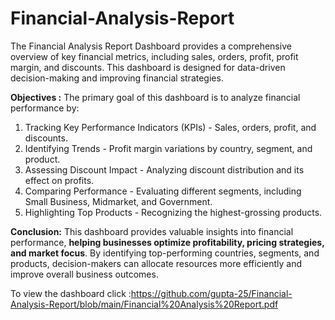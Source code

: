 # Financial-Analysis-Report
The Financial Analysis Report Dashboard provides a comprehensive overview of key financial metrics, including sales, orders, profit, profit margin, and discounts. This dashboard is designed for data-driven decision-making and improving financial strategies.


**Objectives :**
The primary goal of this dashboard is to analyze financial performance by:

1. Tracking Key Performance Indicators (KPIs) - Sales, orders, profit, and discounts.
2. Identifying Trends - Profit margin variations by country, segment, and product.
3. Assessing Discount Impact - Analyzing discount distribution and its effect on profits.
4. Comparing Performance - Evaluating different segments, including Small Business, Midmarket, and Government.
5. Highlighting Top Products - Recognizing the highest-grossing products.


**Conclusion:** 
 This dashboard provides valuable insights into financial performance, **helping businesses optimize profitability, pricing strategies, and market focus**. By identifying top-performing countries, segments, and products, decision-makers can allocate resources more efficiently and improve overall business outcomes.


To view the dashboard click :https://github.com/gupta-25/Financial-Analysis-Report/blob/main/Financial%20Analysis%20Report.pdf
